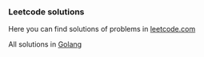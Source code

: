 ### Leetcode solutions

Here you can find solutions of problems in [leetcode.com](https://leetcode.com)

All solutions in [Golang](https://go.dev)